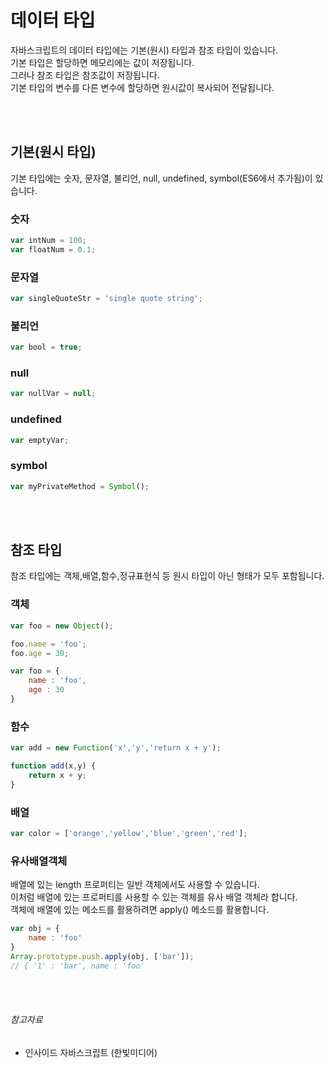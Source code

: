 # 데이터 타입

자바스크립트의 데이터 타입에는 기본(원시) 타입과 참조 타입이 있습니다. <br>
기본 타입은 할당하면 메모리에는 값이 저장됩니다. <br> 
그러나 참조 타입은 참조값이 저장됩니다. <br>
기본 타입의 변수를 다른 변수에 할당하면 원시값이 복사되어 전달됩니다.

<br>
<br>

## 기본(원시 타입)

기본 타입에는 숫자, 문자열, 불리언, null, undefined, symbol(ES6에서 추가됨)이 있습니다.

### 숫자

```javascript
var intNum = 100;
var floatNum = 0.1;
```

### 문자열

```javascript
var singleQuoteStr = 'single quote string';
```

### 불리언

```javascript
var bool = true;
```

### null

```javascript
var nullVar = null;
``` 

### undefined 

```javascript
var emptyVar;
```

### symbol

```javascript
var myPrivateMethod = Symbol();
```

<br>
<br>

## 참조 타입

참조 타입에는 객체,배열,함수,정규표현식 등 원시 타입이 아닌 형태가 모두 포함됩니다.

### 객체

```javascript
var foo = new Object();

foo.name = 'foo';
foo.age = 30;
```

```javascript
var foo = {
    name : 'foo',
    age : 30
}
```

### 함수

```javascript
var add = new Function('x','y','return x + y');

function add(x,y) {
    return x + y;
}
```

### 배열

```javascript
var color = ['orange','yellow','blue','green','red'];
```

### 유사배열객체

배열에 있는 length 프로퍼티는 일반 객체에서도 사용할 수 있습니다.<br>
이처럼 배열에 있는 프로퍼티를 사용할 수 있는 객체를 유사 배열 객체라 합니다.<br>
객체에 배열에 있는 메소드를 활용하려면 apply() 메소드를 활용합니다.

```javascript
var obj = {
    name : 'foo'
}
Array.prototype.push.apply(obj, ['bar']);
// { '1' : 'bar', name : 'foo'
```

<br>
<br>

###### 참고자료

* 인사이드 자바스크립트 (한빛미디어)
